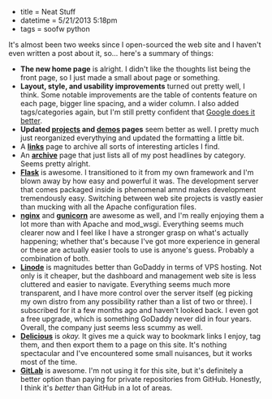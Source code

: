 * title = Neat Stuff
* datetime = 5/21/2013 5:18pm
* tags = soofw python

It's almost been two weeks since I open-sourced the web site and I haven't even written a post about it, so... here's a summary of things:

* **The new home page** is alright. I didn't like the thoughts list being the front page, so I just made a small about page or something.
* **Layout, style,  and usability improvements** turned out pretty well, I think. Some notable improvements are the table of contents feature on each page, bigger line spacing, and a wider column. I also added tags/categories again, but I'm still pretty confident that [Google does it better](http://google.com/#q=site:soofw.com+vim).
* **Updated [projects](http://soofw.com/projects/) and [demos](http://soofw.com/demos/) pages** seem better as well. I pretty much just reorganized everythying and updated the formatting a little bit.
* A **[links](http://soofw.com/links/)** page to archive all sorts of interesting articles I find.
* An **[archive](http://soofw.com/thoughts/archive/)** page that just lists all of my post headlines by category. Seems pretty alright.
* **[Flask](http://flask.pocoo.org/)** is awesome. I transitioned to it from my own framework and I'm blown away by how easy and powerful it was. The development server that comes packaged inside is phenomenal amnd makes development tremendously easy. Switching between web site projects is vastly easier than mucking with all the Apache configuration files.
* **[nginx](http://www.nginx.org/)** and **[gunicorn](http://gunicorn.org/)** are awesome as well, and I'm really enjoying them a lot more than with Apache and mod_wsgi. Everything seems much clearer now and I feel like I have a stronger grasp on what's actually happening; whether that's because I've got more experience in general or these are actually easier tools to use is anyone's guess. Probably a combination of both.
* **[Linode](http://linode.com/)** is magnitudes better than GoDaddy in terms of VPS hosting. Not only is it cheaper, but the dashboard and management web site is less cluttered and easier to navigate. Everything seems much more transparent, and I have more control over the server itself (eg picking my own distro from any possibility rather than a list of two or three). I subscribed for it a few months ago and haven't looked back. I even got a free upgrade, which is something GoDaddy never did in four years. Overall, the company just seems less scummy as well.
* **[Delicious](http://delicious.com/)** is *okay.* It gives me a quick way to bookmark links I enjoy, tag them, and then export them to a page on this site. It's nothing spectacular and I've encountered some small nuisances, but it works most of the time.
* **[GitLab](http://gitlab.org/)** is awesome. I'm not using it for this site, but it's definitely a better option than paying for private repositories from GitHub. Honestly, I think it's *better* than GitHub in a lot of areas.

